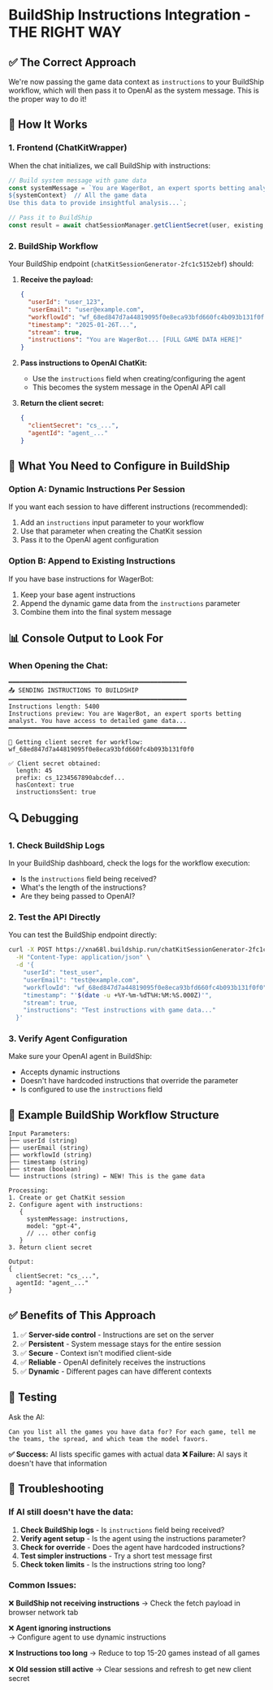 # BuildShip Instructions Integration - THE RIGHT WAY

## ✅ The Correct Approach

We're now passing the game data context as `instructions` to your BuildShip workflow, which will then pass it to OpenAI as the system message. This is the proper way to do it!

## 🔄 How It Works

### 1. Frontend (ChatKitWrapper)
When the chat initializes, we call BuildShip with instructions:

```javascript
// Build system message with game data
const systemMessage = `You are WagerBot, an expert sports betting analyst...
${systemContext}  // All the game data
Use this data to provide insightful analysis...`;

// Pass it to BuildShip
const result = await chatSessionManager.getClientSecret(user, existing, systemMessage);
```

### 2. BuildShip Workflow
Your BuildShip endpoint (`chatKitSessionGenerator-2fc1c5152ebf`) should:

1. **Receive the payload:**
   ```json
   {
     "userId": "user_123",
     "userEmail": "user@example.com",
     "workflowId": "wf_68ed847d7a44819095f0e8eca93bfd660fc4b093b131f0f0",
     "timestamp": "2025-01-26T...",
     "stream": true,
     "instructions": "You are WagerBot... [FULL GAME DATA HERE]"
   }
   ```

2. **Pass instructions to OpenAI ChatKit:**
   - Use the `instructions` field when creating/configuring the agent
   - This becomes the system message in the OpenAI API call

3. **Return the client secret:**
   ```json
   {
     "clientSecret": "cs_...",
     "agentId": "agent_..."
   }
   ```

## 🎯 What You Need to Configure in BuildShip

### Option A: Dynamic Instructions Per Session
If you want each session to have different instructions (recommended):

1. Add an `instructions` input parameter to your workflow
2. Use that parameter when creating the ChatKit session
3. Pass it to the OpenAI agent configuration

### Option B: Append to Existing Instructions
If you have base instructions for WagerBot:

1. Keep your base agent instructions
2. Append the dynamic game data from the `instructions` parameter
3. Combine them into the final system message

## 📊 Console Output to Look For

### When Opening the Chat:

```
━━━━━━━━━━━━━━━━━━━━━━━━━━━━━━━━━━━━━━━━━━━━━━━━━
📤 SENDING INSTRUCTIONS TO BUILDSHIP
━━━━━━━━━━━━━━━━━━━━━━━━━━━━━━━━━━━━━━━━━━━━━━━━━
Instructions length: 5400
Instructions preview: You are WagerBot, an expert sports betting analyst. You have access to detailed game data...
━━━━━━━━━━━━━━━━━━━━━━━━━━━━━━━━━━━━━━━━━━━━━━━━━

🔑 Getting client secret for workflow: wf_68ed847d7a44819095f0e8eca93bfd660fc4b093b131f0f0

✅ Client secret obtained:
  length: 45
  prefix: cs_1234567890abcdef...
  hasContext: true
  instructionsSent: true
```

## 🔍 Debugging

### 1. Check BuildShip Logs
In your BuildShip dashboard, check the logs for the workflow execution:
- Is the `instructions` field being received?
- What's the length of the instructions?
- Are they being passed to OpenAI?

### 2. Test the API Directly
You can test the BuildShip endpoint directly:

```bash
curl -X POST https://xna68l.buildship.run/chatKitSessionGenerator-2fc1c5152ebf \
  -H "Content-Type: application/json" \
  -d '{
    "userId": "test_user",
    "userEmail": "test@example.com",
    "workflowId": "wf_68ed847d7a44819095f0e8eca93bfd660fc4b093b131f0f0",
    "timestamp": "'$(date -u +%Y-%m-%dT%H:%M:%S.000Z)'",
    "stream": true,
    "instructions": "Test instructions with game data..."
  }'
```

### 3. Verify Agent Configuration
Make sure your OpenAI agent in BuildShip:
- Accepts dynamic instructions
- Doesn't have hardcoded instructions that override the parameter
- Is configured to use the `instructions` field

## 📝 Example BuildShip Workflow Structure

```
Input Parameters:
├── userId (string)
├── userEmail (string)
├── workflowId (string)
├── timestamp (string)
├── stream (boolean)
└── instructions (string) ← NEW! This is the game data

Processing:
1. Create or get ChatKit session
2. Configure agent with instructions:
   {
     systemMessage: instructions,
     model: "gpt-4",
     // ... other config
   }
3. Return client secret

Output:
{
  clientSecret: "cs_...",
  agentId: "agent_..."
}
```

## ✅ Benefits of This Approach

1. ✅ **Server-side control** - Instructions are set on the server
2. ✅ **Persistent** - System message stays for the entire session
3. ✅ **Secure** - Context isn't modified client-side
4. ✅ **Reliable** - OpenAI definitely receives the instructions
5. ✅ **Dynamic** - Different pages can have different contexts

## 🧪 Testing

Ask the AI:
```
Can you list all the games you have data for? For each game, tell me the teams, the spread, and which team the model favors.
```

**✅ Success:** AI lists specific games with actual data
**❌ Failure:** AI says it doesn't have that information

## 🚨 Troubleshooting

### If AI still doesn't have the data:

1. **Check BuildShip logs** - Is `instructions` field being received?
2. **Verify agent setup** - Is the agent using the instructions parameter?
3. **Check for override** - Does the agent have hardcoded instructions?
4. **Test simpler instructions** - Try a short test message first
5. **Check token limits** - Is the instructions string too long?

### Common Issues:

❌ **BuildShip not receiving instructions**
→ Check the fetch payload in browser network tab

❌ **Agent ignoring instructions**  
→ Configure agent to use dynamic instructions

❌ **Instructions too long**
→ Reduce to top 15-20 games instead of all games

❌ **Old session still active**
→ Clear sessions and refresh to get new client secret

